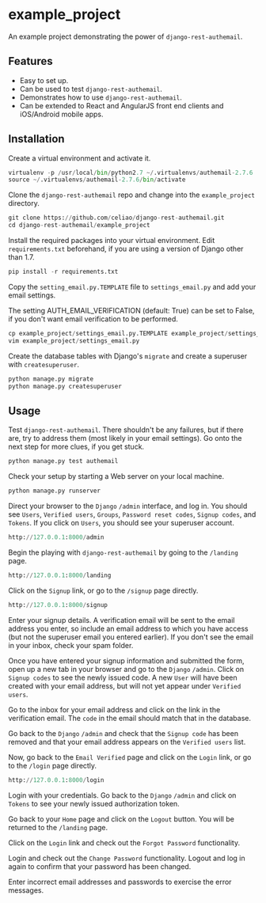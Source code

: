 example_project
===============

An example project demonstrating the power of `django-rest-authemail`.


Features
--------

- Easy to set up.
- Can be used to test `django-rest-authemail`.
- Demonstrates how to use `django-rest-authemail`.
- Can be extended to React and AngularJS front end clients and iOS/Android mobile apps.


Installation
------------

Create a virtual environment and activate it.

```python
virtualenv -p /usr/local/bin/python2.7 ~/.virtualenvs/authemail-2.7.6
source ~/.virtualenvs/authemail-2.7.6/bin/activate
```

Clone the `django-rest-authemail` repo and change into the `example_project` directory.

```python
git clone https://github.com/celiao/django-rest-authemail.git
cd django-rest-authemail/example_project
```

Install the required packages into your virtual environment.  Edit `requirements.txt` beforehand, if you are using a version of Django other than 1.7.

```python
pip install -r requirements.txt
```

Copy the `setting_email.py.TEMPLATE` file to `settings_email.py` and add your email settings.

The setting AUTH_EMAIL_VERIFICATION (default: True) can be set to False, if you don't want email verification to be performed.

```python
cp example_project/settings_email.py.TEMPLATE example_project/settings_email.py
vim example_project/settings_email.py
```

Create the database tables with Django's `migrate` and create a superuser with `createsuperuser`.

```python
python manage.py migrate
python manage.py createsuperuser
```

Usage
-----

Test `django-rest-authemail`.  There shouldn't be any failures, but if there are, try to address them (most likely in your email settings).  Go onto the next step for more clues, if you get stuck.

```python
python manage.py test authemail
```

Check your setup by starting a Web server on your local machine.

```python
python manage.py runserver
```

Direct your browser to the `Django` `/admin` interface, and log in.  You should see `Users`, `Verified users`, `Groups`, `Password reset codes`, `Signup codes`, and `Tokens`. If you click on `Users`, you should see your superuser account.

```python
http://127.0.0.1:8000/admin
```

Begin the playing with `django-rest-authemail` by going to the `/landing` page.

```python
http://127.0.0.1:8000/landing
```

Click on the `Signup` link, or go to the `/signup` page directly.

```python
http://127.0.0.1:8000/signup
```

Enter your signup details.  A verification email will be sent to the email address you enter, so include an email address to which you have access (but not the superuser email you entered earlier).  If you don't see the email in your inbox, check your spam folder.

Once you have entered your signup information and submitted the form, open up a new tab in your browser and go to the `Django` `/admin`.  Click on `Signup codes` to see the newly issued code. A new `User` will have been created with your email address, but will not yet appear under `Verified users`.

Go to the inbox for your email address and click on the link in the verification email.  The `code` in the email should match that in the database.

Go back to the `Django` `/admin` and check that the `Signup code` has been removed and that your email address appears on the `Verified users` list.

Now, go back to the `Email Verified` page and click on the `Login` link, or go to the `/login` page directly.

```python
http://127.0.0.1:8000/login
```

Login with your credentials.  Go back to the `Django` `/admin` and click on `Tokens` to see your newly issued authorization token.

Go back to your `Home` page and click on the `Logout` button.  You will be returned to the `/landing` page.

Click on the `Login` link and check out the `Forgot Password` functionality.

Login and check out the `Change Password` functionality.  Logout and log in again to confirm that your password has been changed.

Enter incorrect email addresses and passwords to exercise the error messages.
